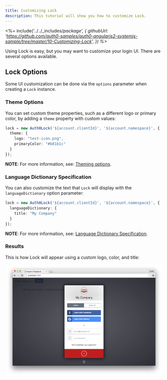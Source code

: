 ```yaml
---
title: Customizing Lock
description: This tutorial will show you how to customize Lock.
---
```


<%= include('../../_includes/_package', {
  githubUrl: 'https://github.com/auth0-samples/auth0-angularjs2-systemjs-sample/tree/master/10-Customizing-Lock',
}) %>_

Using Lock is easy, but you may want to customize your login UI. There are several options available.

## Lock Options

Some UI customization can be done via the `options` parameter when creating a `Lock` instance.

### Theme Options

You can set custom theme properties, such as a different logo or primary color, by adding a `theme` property with custom values:

```typescript
lock = new Auth0Lock('${account.clientId}', '${account.namespace}', {
  theme: {
    logo: "test-icon.png",
    primaryColor: "#b81b1c"
  }
});
```
**NOTE**: For more information, see: [Theming options](https://github.com/auth0/lock/tree/v10.0.0#theming-options).

### Language Dictionary Specification

You can also customize the text that `Lock` will display with the `languageDictionary` option parameter:

```typescript
lock = new Auth0Lock('${account.clientId}', '${account.namespace}', {
  languageDictionary: {
    title: "My Company"
  }
});
```

**NOTE**: For more information, see: [Language Dictionary Specification](https://github.com/auth0/lock/tree/v10.0.0#language-dictionary-specification).

### Results

This is how Lock will appear using a custom logo, color, and title:

![Custom lock](/media/articles/angularjs2/widget-custom-logo-color.png)

